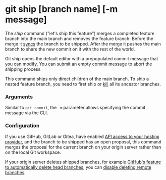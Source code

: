 # git ship [branch name] [-m message]

The _ship_ command ("let's ship this feature") merges a completed feature branch
into the main branch and removes the feature branch. Before the merge it
[syncs](sync.md) the branch to be shipped. After the merge it pushes the main
branch to share the new commit on it with the rest of the world.

Git ship opens the default editor with a prepopulated commit message that you
can modify. You can submit an empty commit message to abort the shipping
process.

This command ships only direct children of the main branch. To ship a nested
feature branch, you need to first ship or [kill](kill.md) all its ancestor
branches.

### Arguments

Similar to `git commit`, the `-m` parameter allows specifying the commit message
via the CLI.

### Configuration

If you use GitHub, GitLab or Gitea, have enabled
[API access to your hosting provider](../quick-configuration.md#api-access-to-your-hosting-provider),
and the branch to be shipped has an open proposal, this command merges the
proposal for the current branch on your origin server rather than on the local
Git workspace.

If your origin server deletes shipped branches, for example
[GitHub's feature to automatically delete head branches](https://help.github.com/en/github/administering-a-repository/managing-the-automatic-deletion-of-branches),
you can
[disable deleting remote branches](../preferences/ship-delete-tracking-branch.md).
